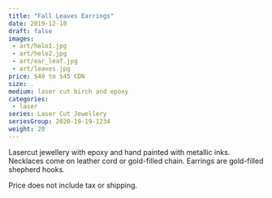 ```yaml
---
title: "Fall Leaves Earrings"
date: 2019-12-10
draft: false
images:
 - art/helo1.jpg
 - art/helo2.jpg
 - art/ear_leaf.jpg
 - art/leaves.jpg
price: $40 to $45 CDN
size: .
medium: laser cut birch and epoxy
categories:
 - laser
series: Laser Cut Jewellery
seriesGroup: 2020-19-19-1234
weight: 20
---
```


Lasercut jewellery with epoxy and hand painted with metallic inks. Necklaces come on leather cord or gold-filled chain. Earrings are gold-filled shepherd hooks.

Price does not include tax or shipping.
